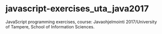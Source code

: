 # javascript-exercises_uta_java2017
JavaScript programming exercises, course: Javaohjelmointi 2017/University of Tampere, School of Information Sciences.
